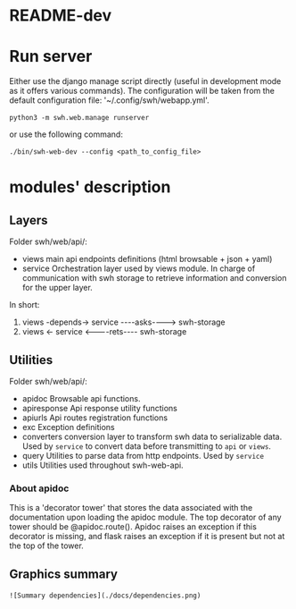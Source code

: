 README-dev
==========

# Run server

Either use the django manage script directly (useful in development mode as it offers various commands).
The configuration will be taken from the default configuration file: '~/.config/swh/webapp.yml'.
```
python3 -m swh.web.manage runserver
```

or use the following command:

```
./bin/swh-web-dev --config <path_to_config_file>
```

# modules' description

## Layers

Folder swh/web/api/:

- views          main api endpoints definitions (html browsable + json + yaml)
- service        Orchestration layer used by views module.
                 In charge of communication with swh storage to retrieve
                 information and conversion for the upper layer.

In short:
1. views -depends-> service ----asks----> swh-storage
2. views <- service <----rets---- swh-storage

## Utilities

Folder swh/web/api/:

- apidoc         Browsable api functions.
- apiresponse    Api response utility functions
- apiurls        Api routes registration functions
- exc            Exception definitions
- converters     conversion layer to transform swh data to serializable data.
                 Used by `service` to convert data before transmitting to `api` or `views`.
- query          Utilities to parse data from http endpoints.
                 Used by `service`
- utils          Utilities used throughout swh-web-api.

### About apidoc

This is a 'decorator tower' that stores the data associated with the
documentation upon loading the apidoc module. The top decorator of any
tower should be @apidoc.route(). Apidoc raises an exception if this
decorator is missing, and flask raises an exception if it is present
but not at the top of the tower.

## Graphics summary

    ![Summary dependencies](./docs/dependencies.png)
